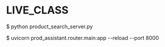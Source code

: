 # LIVE_CLASS

$ python product_search_server.py

$ uvicorn prod_assistant.router.main:app --reload --port 8000